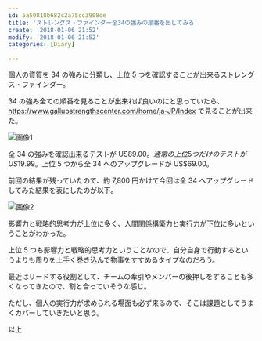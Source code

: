 ```yaml
---
id: 5a50818b682c2a75cc3908de
title: 'ストレングス・ファインダー全34の強みの順番を出してみる'
create: '2018-01-06 21:52'
modify: '2018-01-06 21:52'
categories: [Diary]

---
```


個人の資質を 34 の強みに分類し、上位 5 つを確認することが出来るストレングス・ファインダー。

34 の強み全ての順番を見ることが出来れば良いのにと思っていたら、 https://www.gallupstrengthscenter.com/home/ja-JP/Index で見ることが出来た。

<!-- more -->

![画像1](/images/2018/01/06/0001.png)

全 34 の強みを確認出来るテストが US$89.00。通常の上位 5 つだけのテストが US$19.99。上位 5 つから全 34 へのアップグレードが US$69.00。

前回の結果が残っていたので、約 7,800 円かけて今回は全 34 へアップグレードしてみた結果を表にしたのが以下。

![画像2](/images/2018/01/06/0002.png)

影響力と戦略的思考力が上位に多く、人間関係構築力と実行力が下位に多いということがわかった。

上位 5 つも影響力と戦略的思考力ということなので、自分自身で行動するというよりも周りを上手く巻き込んで物事をすすめるタイプなのだろう。

最近はリードする役割として、チームの牽引やメンバーの後押しをすることも多くなってきたので、割と合っていそうな感じ。

ただし、個人の実行力が求められる場面も必ず来るので、そこは課題としてうまくカバーしていきたいと思う。

以上
